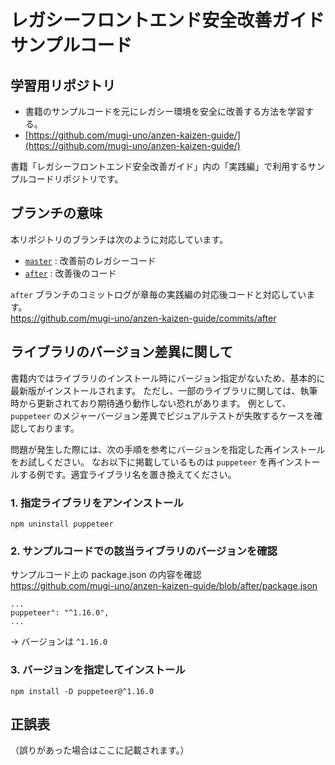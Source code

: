 # レガシーフロントエンド安全改善ガイド サンプルコード

## 学習用リポジトリ

-   書籍のサンプルコードを元にレガシー環境を安全に改善する方法を学習する。
-   [https://github.com/mugi-uno/anzen-kaizen-guide/](https://github.com/mugi-uno/anzen-kaizen-guide/)

書籍「レガシーフロントエンド安全改善ガイド」内の「実践編」で利用するサンプルコードリポジトリです。

## ブランチの意味

本リポジトリのブランチは次のように対応しています。

-   [`master`](https://github.com/mugi-uno/anzen-kaizen-guide) : 改善前のレガシーコード
-   [`after`](https://github.com/mugi-uno/anzen-kaizen-guide/tree/after) : 改善後のコード

`after` ブランチのコミットログが章毎の実践編の対応後コードと対応しています。  
https://github.com/mugi-uno/anzen-kaizen-guide/commits/after

## ライブラリのバージョン差異に関して

書籍内ではライブラリのインストール時にバージョン指定がないため、基本的に最新版がインストールされます。
ただし、一部のライブラリに関しては、執筆時から更新されており期待通り動作しない恐れがあります。
例として、`puppeteer` のメジャーバージョン差異でビジュアルテストが失敗するケースを確認しております。

問題が発生した際には、次の手順を参考にバージョンを指定した再インストールをお試しください。
なお以下に掲載しているものは `puppeteer` を再インストールする例です。適宜ライブラリ名を置き換えてください。

### 1. 指定ライブラリをアンインストール

```
npm uninstall puppeteer
```

### 2. サンプルコードでの該当ライブラリのバージョンを確認

サンプルコード上の package.json の内容を確認  
https://github.com/mugi-uno/anzen-kaizen-guide/blob/after/package.json

```
...
puppeteer": "^1.16.0",
...
```

→ バージョンは `^1.16.0`

### 3. バージョンを指定してインストール

```
npm install -D puppeteer@^1.16.0
```

## 正誤表

（誤りがあった場合はここに記載されます。）
